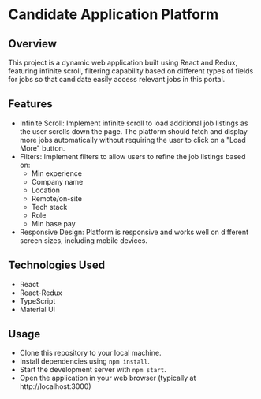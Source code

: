 # Candidate Application Platform
## Overview
This project is a dynamic web application built using React and Redux, featuring infinite scroll, filtering capability based on different types of fields for jobs so that candidate easily access relevant jobs in this portal.

## Features
- Infinite Scroll: Implement infinite scroll to load additional job listings as the user scrolls down the page. The platform should fetch and display more jobs automatically without requiring the user to click on a "Load More" button.
- Filters: Implement filters to allow users to refine the job listings based on:
    - Min experience
    - Company name
    - Location
    - Remote/on-site
    - Tech stack
    - Role
    - Min base pay
- Responsive Design: Platform is responsive and works well on different screen sizes, including mobile devices.

## Technologies Used
- React
- React-Redux
- TypeScript
- Material UI

## Usage
- Clone this repository to your local machine.
- Install dependencies using ``npm install``.
- Start the development server with ``npm start``.
- Open the application in your web browser (typically at http://localhost:3000)